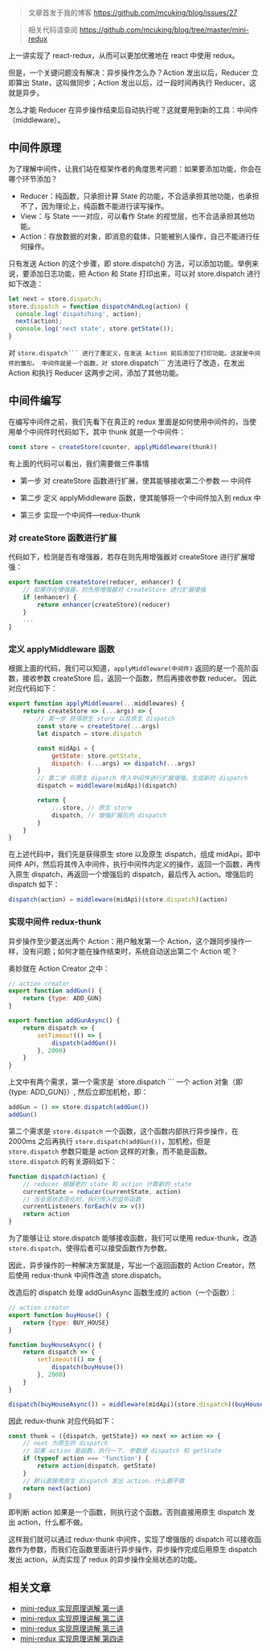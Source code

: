 > 文章首发于我的博客 https://github.com/mcuking/blog/issues/27

> 相关代码请查阅 https://github.com/mcuking/blog/tree/master/mini-redux

上一讲实现了 react-redux，从而可以更加优雅地在 react 中使用 redux。

但是，一个关键问题没有解决：异步操作怎么办？Action 发出以后，Reducer 立即算出 State，这叫做同步；Action 发出以后，过一段时间再执行 Reducer，这就是异步。

怎么才能 Reducer 在异步操作结束后自动执行呢？这就要用到新的工具：中间件（middleware）。

## 中间件原理

为了理解中间件，让我们站在框架作者的角度思考问题：如果要添加功能，你会在哪个环节添加？

- Reducer：纯函数，只承担计算 State 的功能，不合适承担其他功能，也承担不了，因为理论上，纯函数不能进行读写操作。
- View：与 State 一一对应，可以看作 State 的视觉层，也不合适承担其他功能。
- Action：存放数据的对象，即消息的载体，只能被别人操作，自己不能进行任何操作。

只有发送 Action 的这个步骤，即 store.dispatch() 方法，可以添加功能。举例来说，要添加日志功能，把 Action 和 State 打印出来，可以对 store.dispatch 进行如下改造：

```js
let next = store.dispatch;
store.dispatch = function dispatchAndLog(action) {
  console.log('dispatching', action);
  next(action);
  console.log('next state', store.getState());
}
```

对 `store.dispatch``` 进行了重定义，在发送 Action 前后添加了打印功能。这就是中间件的雏形。
中间件就是一个函数，对 `store.dispatch``` 方法进行了改造，在发出 Action 和执行 Reducer 这两步之间，添加了其他功能。

## 中间件编写

在编写中间件之前，我们先看下在真正的 redux 里面是如何使用中间件的，当使用单个中间件时代码如下，其中 thunk 就是一个中间件：

```js
const store = createStore(counter, applyMiddleware(thunk))
```
有上面的代码可以看出，我们需要做三件事情

- 第一步  对 createStore 函数进行扩展，使其能够接收第二个参数 — 中间件

- 第二步  定义 applyMiddleware 函数，使其能够将一个中间件加入到 redux 中

- 第三步  实现一个中间件—redux-thunk

### 对 createStore 函数进行扩展

代码如下，检测是否有增强器，若存在则先用增强器对 createStore 进行扩展增强：

```js
export function createStore(reducer, enhancer) {
    // 如果存在增强器，则先用增强器对 createStore 进行扩展增强
    if (enhancer) {
        return enhancer(createStore)(reducer)
    }
    ...
}
```

### 定义 applyMiddleware 函数

根据上面的代码，我们可以知道，`applyMiddleware(中间件)` 返回的是一个高阶函数，接收参数 createStore 后，返回一个函数，然后再接收参数 reducer。
因此对应代码如下：
```js
export function applyMiddleware(...middlewares) {
    return createStore => (...args) => {
        // 第一步 获得原生 store 以及原生 dispatch
        const store = createStore(...args)
        let dispatch = store.dispatch

        const midApi = {
            getState: store.getState,
            dispatch: (...args) => dispatch(...args)
        }
        // 第二步 将原生 dipatch 传入中间件进行扩展增强，生成新的 dispatch
        dispatch = middleware(midApi)(dispatch)

        return {
            ...store, // 原生 store
            dispatch, // 增强扩展后的 dispatch
        }
    }
}
```
在上述代码中，我们先是获得原生 store 以及原生 dispatch，组成 midApi，即中间件 API，然后将其传入中间件，执行中间件内定义的操作，返回一个函数，再传入原生 dispatch，再返回一个增强后的 dispatch，最后传入 action。增强后的 dispatch 如下：

```js
dispatch(action) = middleware(midApi)(store.dispatch)(action)
```

### 实现中间件 redux-thunk

异步操作至少要送出两个 Action：用户触发第一个 Action，这个跟同步操作一样，没有问题；如何才能在操作结束时，系统自动送出第二个 Action 呢？

奥妙就在 Action Creator 之中：

```js
// action creator
export function addGun() {
    return {type: ADD_GUN}
}

export function addGunAsync() {
    return dispatch => {
        setTimeout(() => {
            dispatch(addGun())
        }, 2000)
    }
}
```

上文中有两个需求，第一个需求是 `store.dispatch ``` 一个 action 对象（即 {type: ADD_GUN}）, 然后立即加机枪，即：

```js
addGun = () => store.dispatch(addGun())
addGun()
```

第二个需求是 `store.dispatch` 一个函数，这个函数内部执行异步操作，在 2000ms 之后再执行 `store.dispatch(addGun())`，加机枪，但是 `store.dispatch` 参数只能是 action 这样的对象，而不能是函数。`store.dispatch` 的有关源码如下：

```js
function dispatch(action) {
    // reducer 根据老的 state 和 action 计算新的 state
    currentState = reducer(currentState, action)
    // 当全局状态变化时，执行传入的监听函数
    currentListeners.forEach(v => v())
    return action
}
```

为了能够让让 store.dispatch 能够接收函数，我们可以使用 redux-thunk，改造 `store.dispatch`，使得后者可以接受函数作为参数。

因此，异步操作的一种解决方案就是，写出一个返回函数的 Action Creator，然后使用 redux-thunk 中间件改造 store.dispatch。

改造后的 dispatch 处理 addGunAsync 函数生成的 action（一个函数）：

```js
// action creator
export function buyHouse() {
    return {type: BUY_HOUSE}
}

function buyHouseAsync() {
    return dispatch => {
        setTimeout(() => {
            dispatch(buyHouse())
        }, 2000)
    }
}

dispatch(buyHouseAsync()) = middleware(midApi)(store.dispatch)(buyHouseAsync())
```

因此 redux-thunk 对应代码如下：

```js
const thunk = ({dispatch, getState}) => next => action => {
    // next 为原生的 dispatch
    // 如果 action 是函数，执行一下, 参数是 dispatch 和 getState
    if (typeof action === 'function') {
        return action(dispatch, getState)
    }
    // 默认直接用原生 dispatch 发出 action，什么都不做
    return next(action)
}
```

即判断 action 如果是一个函数，则执行这个函数。否则直接用原生 dispatch 发出 action，什么都不做。

这样我们就可以通过 redux-thunk 中间件，实现了增强版的 dispatch 可以接收函数作为参数，而我们在函数里面进行异步操作，异步操作完成后用原生 dispatch 发出 action，从而实现了 redux 的异步操作全局状态的功能。

## 相关文章

- [mini-redux 实现原理讲解 第一讲](https://github.com/mcuking/blog/issues/25)
- [mini-redux 实现原理讲解 第二讲](https://github.com/mcuking/blog/issues/26)
- [mini-redux 实现原理讲解 第三讲](https://github.com/mcuking/blog/issues/27)
- [mini-redux 实现原理讲解 第四讲](https://github.com/mcuking/blog/issues/29)
